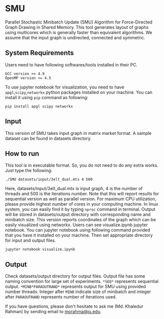 # SMU
Parallel Stochastic Minibatch Update (SMU) Algorithm for Force-Directed Graph Drawing in Shared Memory. This tool generates layout of graphs using multicores which is generally faster than equivalent algorithms. We assume that the input graph is undirected, connected and symmetric.

## System Requirements ##
Users need to have following softwares/tools installed in their PC.
```
GCC version >= 4.9
OpenMP version >= 4.5
```
To use jupyter notebook for visualization, you need to have `apgl`,`scipy`,`networkx` python packages installed on your machine. You can install it using `pip` command as following:
```
pip install apgl scipy networkx
```

## Input ##
This version of SMU takes input graph in matrix market format. A sample dataset can be found in datasets directory.

## How to run ##
This tool is in executable format. So, you do not need to do any extra works. Just type the following:

```
./SMU datasets/input/3elt_dual.mtx 4 500
```
Here, datasets/input/3elt_dual.mtx is input graph, 4 is the number of threads and 500 is the iterations number. Note that this will report results for sequential version as well as parallel version. For maximum CPU utilization, please provide highest number of cores in your computing machine. In linux system, you can easily find it by typing `nproc` command in terminal. Output will be stored in datasets/output directory with corresponding name and minibatch size. This version reports coordinates of the graph which can be easily visualized using networkx. Users can see visualize.ipynb jupyter notebook. You can jupyter notebook using following command provided that you have it installed on your machine. Then set appropriate directory for input and output files.
```
jupyter notebook visualize.ipynb
```

## Output ##
Check datasets/output directory for output files. Output file has some naming convention for large set of experiments. `*SEQ*` represents sequential output. `*MINB*PARAOUTRAND*` represents output for SMU using provided number threads. Integer after `MINB` indicate size of minibatch and integer after `PARAOUTRAND` represents number of iterations used.


If you have questions, please don't hesitate to ask me (Md. Khaledur Rahman) by sending email to morahma@iu.edu.

